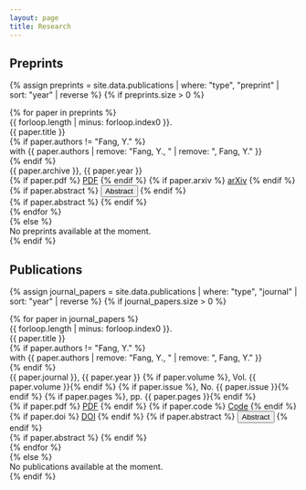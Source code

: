 ```yaml
---
layout: page
title: Research
---
```


## Preprints

{% assign preprints = site.data.publications | where: "type", "preprint" | sort: "year" | reverse %}
{% if preprints.size > 0 %}
<div class="publication-list">
    {% for paper in preprints %}
    <div class="publication-item">
        <span class="publication-number">{{ forloop.length | minus: forloop.index0 }}.</span>
        <div class="publication-details">
            <div class="publication-title">{{ paper.title }}</div>
            {% if paper.authors != "Fang, Y." %}
            <div class="publication-authors">with {{ paper.authors | remove: "Fang, Y., " | remove: ", Fang, Y." }}</div>
            {% endif %}
            <div class="publication-meta">
                <span class="publication-archive">{{ paper.archive }}</span>, 
                <span class="publication-year">{{ paper.year }}</span>
            </div>
            <div class="publication-links">
                {% if paper.pdf %}
                <a href="{{ paper.pdf }}" target="_blank">PDF</a>
                {% endif %}
                {% if paper.arxiv %}
                <a href="https://arxiv.org/abs/{{ paper.arxiv }}" target="_blank">arXiv</a>
                {% endif %}
                {% if paper.abstract %}
                <button class="abstract-toggle" data-target="abstract-preprint-{{ forloop.index }}">Abstract</button>
                {% endif %}
            </div>
            {% if paper.abstract %}
            <div class="publication-abstract" id="abstract-preprint-{{ forloop.index }}" style="display: none;">
                {{ paper.abstract }}
            </div>
            {% endif %}
        </div>
    </div>
    {% endfor %}
</div>
{% else %}
<div class="no-publications">
    No preprints available at the moment.
</div>
{% endif %}

## Publications

{% assign journal_papers = site.data.publications | where: "type", "journal" | sort: "year" | reverse %}
{% if journal_papers.size > 0 %}
<div class="publication-list">
    {% for paper in journal_papers %}
    <div class="publication-item">
        <span class="publication-number">{{ forloop.length | minus: forloop.index0 }}.</span>
        <div class="publication-details">
            <div class="publication-title">{{ paper.title }}</div>
            {% if paper.authors != "Fang, Y." %}
            <div class="publication-authors">with {{ paper.authors | remove: "Fang, Y., " | remove: ", Fang, Y." }}</div>
            {% endif %}
            <div class="publication-meta">
                <span class="publication-journal">{{ paper.journal }}</span>, 
                <span class="publication-year">{{ paper.year }}</span>
                {% if paper.volume %}, Vol. {{ paper.volume }}{% endif %}
                {% if paper.issue %}, No. {{ paper.issue }}{% endif %}
                {% if paper.pages %}, pp. {{ paper.pages }}{% endif %}
            </div>
            <div class="publication-links">
                {% if paper.pdf %}
                <a href="{{ paper.pdf }}" target="_blank">PDF</a>
                {% endif %}
                {% if paper.code %}
                <a href="{{ paper.code }}" target="_blank">Code</a>
                {% endif %}
                {% if paper.doi %}
                <a href="https://doi.org/{{ paper.doi }}" target="_blank">DOI</a>
                {% endif %}
                {% if paper.abstract %}
                <button class="abstract-toggle" data-target="abstract-{{ forloop.index }}">Abstract</button>
                {% endif %}
            </div>
            {% if paper.abstract %}
            <div class="publication-abstract" id="abstract-{{ forloop.index }}" style="display: none;">
                {{ paper.abstract }}
            </div>
            {% endif %}
        </div>
    </div>
    {% endfor %}
</div>
{% else %}
<div class="no-publications">
    No publications available at the moment.
</div>
{% endif %}

<script>
document.addEventListener('DOMContentLoaded', function() {
    const abstractButtons = document.querySelectorAll('.abstract-toggle');
    
    abstractButtons.forEach(button => {
        button.addEventListener('click', function() {
            const targetId = this.getAttribute('data-target');
            const abstractDiv = document.getElementById(targetId);
            
            if (abstractDiv) {
                const isVisible = abstractDiv.style.display !== 'none';
                
                if (isVisible) {
                    abstractDiv.style.display = 'none';
                    this.textContent = 'Abstract';
                } else {
                    abstractDiv.style.display = 'block';
                    this.textContent = 'Hide Abstract';
                }
            }
        });
    });
});
</script>